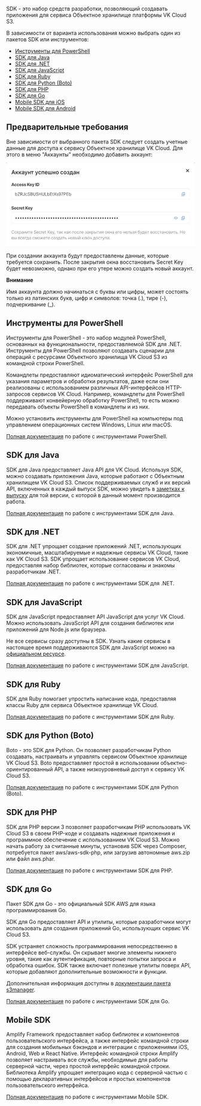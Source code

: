 SDK - это набор средств разработки, позволяющий создавать приложения для сервиса Объектное хранилище платформы VK Cloud S3.

В зависимости от варианта использования можно выбрать один из пакетов SDK или инструментов:

- [Инструменты для PowerShell](https://docs.aws.amazon.com/powershell/latest/userguide/)
- [SDK для Java](https://docs.aws.amazon.com/sdk-for-java/v1/developer-guide/)
- [SDK для .NET](https://docs.aws.amazon.com/sdk-for-net/latest/developer-guide/)
- [SDK для JavaScript](https://docs.aws.amazon.com/sdk-for-javascript/v2/developer-guide/)
- [SDK для Ruby](https://docs.aws.amazon.com/sdk-for-ruby/v3/developer-guide/)
- [SDK для Python (Boto)](http://boto3.amazonaws.com/v1/documentation/api/latest/index.html)
- [SDK для PHP](https://docs.aws.amazon.com/aws-sdk-php/guide/latest/)
- [SDK для Go](https://docs.aws.amazon.com/sdk-for-go/api/)
- [Mobile SDK для iOS](https://docs.amplify.aws/)
- [Mobile SDK для Android](https://docs.amplify.aws/)

## Предварительные требования

Вне зависимости от выбранного пакета SDK следует создать учетные данные для доступа к сервису Объектное хранилище VK Cloud. Для этого в меню "Аккаунты" необходимо добавить аккаунт:

![](./assets/1598238580972-1598238580972.png)

При создании аккаунта будут предоставлены данные, которые требуется сохранить. После закрытия окна восстановить Secret Key будет невозможно, однако при его утере можно создать новый аккаунт.

**Внимание**

Имя аккаунта должно начинаться с буквы или цифры, может состоять только из латинских букв, цифр и символов: точка (.), тире (-), подчеркивание (\_).

## Инструменты для PowerShell

Инструменты для PowerShell - это набор модулей PowerShell, основанных на функциональности, предоставляемой SDK для .NET. Инструменты для PowerShell позволяют создавать сценарии для операций с ресурсами Объектного хранилища VK Cloud S3 из командной строки PowerShell.

Командлеты предоставляют идиоматический интерфейс PowerShell для указания параметров и обработки результатов, даже если они реализованы с использованием различных API-интерфейсов HTTP-запросов сервисов VK Cloud. Например, командлеты для PowerShell поддерживают конвейерную обработку PowerShell, то есть можно передавать объекты PowerShell в командлеты и из них.

Можно установить инструменты для PowerShell на компьютеры под управлением операционных систем Windows, Linux или macOS.

[Полная документация](https://docs.aws.amazon.com/powershell/latest/userguide/) по работе с инструментами PowerShell.

## SDK для Java

SDK для Java предоставляет Java API для VK Cloud. Используя SDK, можно создавать приложения Java, которые работают с Объектным хранилищем VK Cloud S3. Список поддерживаемых служб и их версий API, включенных в каждый выпуск SDK, можно увидеть в [заметках к выпуску](https://github.com/aws/aws-sdk-java#release-notes) для той версии, с которой в данный момент производится работа.

[Полная документация](https://docs.aws.amazon.com/sdk-for-java/v1/developer-guide/) по работе с инструментами SDK для Java.

## SDK для .NET

SDK для .NET упрощает создание приложений .NET, использующих экономичные, масштабируемые и надежные сервисы VK Cloud, такие как VK Cloud S3. SDK упрощает использование сервисов VK Cloud, предоставляя набор библиотек, которые согласованы и знакомы разработчикам .NET.

[Полная документация](https://docs.aws.amazon.com/sdk-for-net/latest/developer-guide/) по работе с инструментами SDK для .NET.

## SDK для JavaScript

SDK для JavaScript предоставляет API JavaScript для услуг VK Cloud. Можно использовать JavaScript API для создания библиотек или приложений для Node.js или браузера.

Не все сервисы сразу доступны в SDK. Узнать какие сервисы в настоящее время поддерживаются SDK для JavaScript можно на [официальном ресурсе](https://github.com/aws/aws-sdk-js/blob/master/SERVICES.md).

[Полная документация](https://docs.aws.amazon.com/sdk-for-javascript/v2/developer-guide/) по работе с инструментами SDK для JavaScript.

## SDK для Ruby

SDK для Ruby помогает упростить написание кода, предоставляя классы Ruby для сервиса Объектное хранилище VK Cloud.

[Полная документация](https://docs.aws.amazon.com/sdk-for-ruby/v3/developer-guide/) по работе с инструментами SDK для Ruby.

## SDK для Python (Boto)

Boto - это SDK для Python. Он позволяет разработчикам Python создавать, настраивать и управлять сервисом Объектное хранилище VK Cloud S3. Boto предоставляет простой в использовании объектно-ориентированный API, а также низкоуровневый доступ к сервису VK Cloud S3.

[Полная документация](http://boto3.amazonaws.com/v1/documentation/api/latest/index.html) по работе с инструментами SDK для Python (Boto).

## SDK для PHP

SDK для PHP версии 3 позволяет разработчикам PHP использовать VK Cloud S3 в своем PHP-коде и создавать надежные приложения и программное обеспечение с использованием VK Cloud S3. Можно начать работу за считанные минуты, установив SDK через Composer, потребуется пакет aws/aws-sdk-php, или загрузив автономные aws.zip или файл aws.phar.

[Полная документация](https://docs.aws.amazon.com/aws-sdk-php/guide/latest/) по работе с инструментами SDK для PHP.

## SDK для Go

Пакет SDK для Go - это официальный SDK AWS для языка программирования Go.

SDK для Go предоставляет API и утилиты, которые разработчики могут использовать для создания приложений Go, использующих сервис VK Cloud S3.

SDK устраняет сложность программирования непосредственно в интерфейсе веб-службы. Он скрывает многие элементы нижнего уровня, такие как аутентификация, повторные попытки запроса и обработка ошибок. SDK также включает полезные утилиты поверх API, которые добавляют дополнительные возможности и функции.

Дополнительная информация доступны в [документации пакета s3manager](https://docs.aws.amazon.com/sdk-for-go/api/service/s3/s3manager/).

[Полная документация](https://docs.aws.amazon.com/sdk-for-go/api/) по работе с инструментами SDK для Go.

## Mobile SDK

Amplify Framework предоставляет набор библиотек и компонентов пользовательского интерфейса, а также интерфейс командной строки для создания мобильных бэкэндов и интеграции с приложениями iOS, Android, Web и React Native. Интерфейс командной строки Amplify позволяет настраивать все службы, необходимые для работы серверной части, через простой интерфейс командной строки. Библиотека Amplify упрощает интеграцию кода с серверной частью с помощью декларативных интерфейсов и простых компонентов пользовательского интерфейса.

[Полная документация](https://docs.amplify.aws/) по работе с инструментами Mobile SDK.
